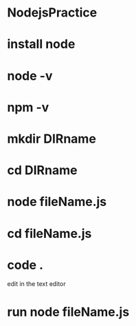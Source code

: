 # NodejsPractice
# install node
# node -v
# npm -v
# mkdir DIRname
# cd DIRname
# node fileName.js
# cd fileName.js
# code .
 edit in the text editor
# run node fileName.js 
